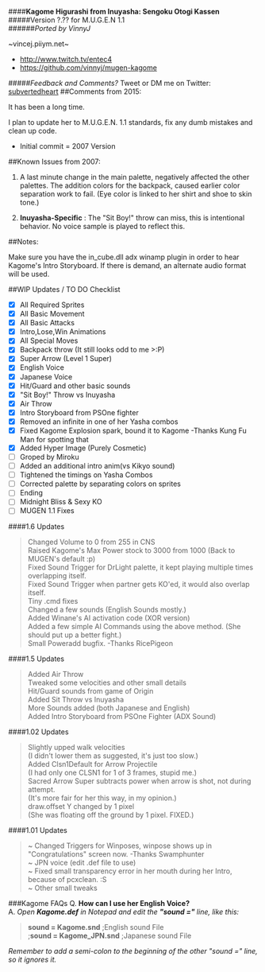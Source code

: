 ####__Kagome Higurashi from Inuyasha: Sengoku Otogi Kassen__  
#####Version ?.?? for M.U.G.E.N 1.1  
######*Ported by VinnyJ*  

~vincej.piiym.net~
* http://www.twitch.tv/entec4
* https://github.com/vinnyj/mugen-kagome

#####_Feedback and Comments?_
Tweet or DM me on Twitter:
[subvertedheart](https://twitter.com/subvertedheart)
##Comments from 2015:

It has been a long time.

I plan to update her to M.U.G.E.N. 1.1 standards, fix any dumb mistakes and clean up code.
- Initial commit = 2007 Version

##Known Issues from 2007:

1. A last minute change in the main palette, negatively affected the other palettes.
The addition colors for the backpack, caused earlier color separation work to fail.
(Eye color is linked to her shirt and shoe to skin tone.)

2.  __Inuyasha-Specific__ : The "Sit Boy!" throw can miss, this is intentional behavior. No voice sample is played to reflect this.

##Notes:

Make sure you have the in_cube.dll adx winamp plugin in order to hear Kagome's Intro Storyboard.
If there is demand, an alternate audio format will be used.

##WIP Updates / TO DO Checklist
- [x] All Required Sprites<br />
- [x] All Basic Movement<br />
- [x] All Basic Attacks<br />
- [x] Intro,Lose,Win Animations<br />
- [x] All Special Moves<br />
- [x] Backpack throw (It still looks odd to me >:P)<br />
- [x] Super Arrow (Level 1 Super)<br />
- [x] English  Voice<br />
- [x] Japanese Voice<br />
- [x] Hit/Guard and other basic sounds<br />
- [x] "Sit Boy!" Throw vs Inuyasha<br />
- [x] Air Throw<br />
- [x] Intro Storyboard from PSOne fighter<br />
- [x] Removed an infinite in one of her Yasha combos<br />
- [x] Fixed Kagome Explosion spark, bound it to Kagome -Thanks Kung Fu Man for spotting that<br />
- [x]  Added Hyper Image (Purely Cosmetic)<br />
- [ ]  Groped by Miroku<br />
- [ ]  Added an additional intro anim(vs Kikyo sound)<br />
- [ ] Tightened the timings on Yasha Combos<br />
- [ ] Corrected palette by separating colors on sprites<br />
- [ ] Ending<br />
- [ ] Midnight Bliss & Sexy KO<br />
- [ ] MUGEN 1.1 Fixes<br />

####1.6 Updates
> Changed Volume to 0 from 255 in CNS <br />
Raised Kagome's Max Power stock to 3000 from 1000 (Back to MUGEN's default :p)<br />
Fixed Sound Trigger for DrLight palette, it kept playing multiple times overlapping itself. <br />
Fixed Sound Trigger when partner gets KO'ed, it would also overlap itself.<br />
Tiny .cmd fixes <br />
Changed a few sounds (English Sounds mostly.)<br />
Added Winane's AI activation code (XOR version)<br />
Added a few simple AI Commands using the above method. (She should put up a better fight.)<br />
Small Poweradd bugfix.  -Thanks RicePigeon<br />

####1.5 Updates
>Added Air Throw<br />
Tweaked some velocities and other small details<br />
Hit/Guard sounds from game of Origin<br />
Added Sit Throw vs Inuyasha<br />
More Sounds added (both Japanese and English)<br />
Added Intro Storyboard from PSOne Fighter (ADX Sound)<br />

####1.02 Updates
>Slightly upped walk velocities<br />
(I didn't lower them as suggested, it's just too slow.)<br />
Added Clsn1Default for Arrow Projectile<br />
(I had only one CLSN1 for 1 of 3 frames, stupid me.)<br />
Sacred Arrow Super subtracts power when arrow is shot, not during attempt.<br />
(It's more fair for her this way, in my opinion.)<br />
draw.offset Y changed by 1 pixel<br /> 
(She was floating off the ground by 1 pixel. FIXED.)<br />

####1.01 Updates
> ~ Changed Triggers for Winposes, winpose shows up in "Congratulations" screen now. -Thanks Swamphunter<br />
~ JPN voice (edit .def file to use)<br />
~ Fixed small transparency error in her mouth during her Intro, because of pcxclean. :S<br />
~ Other small tweaks<br />

###Kagome FAQs
Q. __How can I use her English Voice?__ <br />
A. _Open __Kagome.def__ in Notepad and edit the __"sound ="__ line, like this:_<br />
>__sound = Kagome.snd__       ;English sound File<br />
;__sound = Kagome_JPN.snd__   ;Japanese sound File<br />

_Remember to add a semi-colon to the beginning of the other "sound =" line, so it ignores it._

